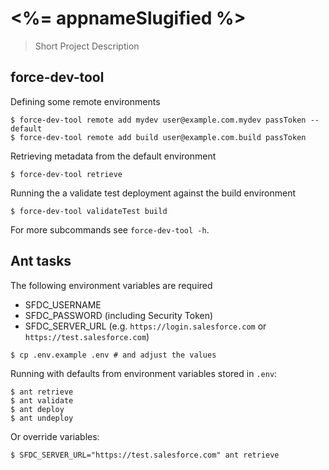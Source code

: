 # <%= appnameSlugified %>

> Short Project Description

## force-dev-tool
Defining some remote environments

```console
$ force-dev-tool remote add mydev user@example.com.mydev passToken --default
$ force-dev-tool remote add build user@example.com.build passToken
```

Retrieving metadata from the default environment

```console
$ force-dev-tool retrieve
```

Running the a validate test deployment against the build environment

```console
$ force-dev-tool validateTest build
```

For more subcommands see `force-dev-tool -h`.

## Ant tasks
The following environment variables are required

* SFDC_USERNAME
* SFDC_PASSWORD (including Security Token)
* SFDC_SERVER_URL (e.g. `https://login.salesforce.com` or `https://test.salesforce.com`)

```console
$ cp .env.example .env # and adjust the values
```

Running with defaults from environment variables stored in `.env`:

```console
$ ant retrieve
$ ant validate
$ ant deploy
$ ant undeploy
```

Or override variables:

```console
$ SFDC_SERVER_URL="https://test.salesforce.com" ant retrieve
```

